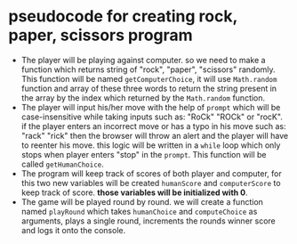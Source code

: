 # pseudocode for creating rock, paper, scissors program

- The player will be playing against computer. so we need to make a function which returns string of "rock", "paper", "scissors" randomly. This function will be named `getComputerChoice`, it will use `Math.random` function and array of these three words to return the string present in the array by the index which returned by the `Math.random` function.
- The player will input his/her move with the help of `prompt` which will be case-insensitive while taking inputs such as: "RoCk" "ROCk" or "rocK". if the player enters an incorrect move or has a typo in his move such as: "rack" "rick" then the browser will throw an alert and the player will have to reenter his move. this logic will be written in a `while` loop which only stops when player enters "stop" in the `prompt`. This function will be called `getHumanChoice`.
- The program will keep track of scores of both player and computer, for this two new variables will be created `humanScore` and `computerScore` to keep track of score. **those variables will be initialized with 0**.
- The game will be played round by round. we will create a function named `playRound` which takes `humanChoice` and `computeChoice` as arguments, plays a single round, increments the rounds winner score and logs it onto the console.
